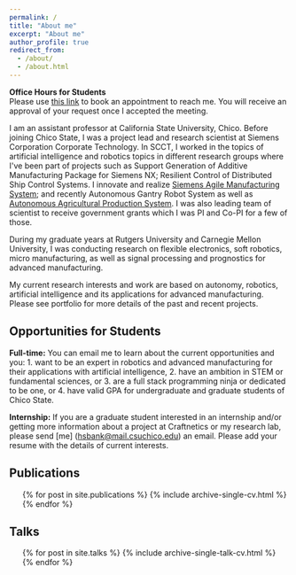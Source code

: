 ```yaml
---
permalink: /
title: "About me"
excerpt: "About me"
author_profile: true
redirect_from: 
  - /about/
  - /about.html
---  
```


__Office Hours for Students__ <br>
Please use [this link](http://calendly.com/hsbank) to book an appointment to reach me. You will receive an approval of your request once I accepted the meeting.

I am an assistant professor at California State University, Chico. Before joining Chico State, I was a project lead and research scientist at Siemens Corporation Corporate Technology. In SCCT, I worked in the topics of artificial intelligence and robotics topics in different research groups where I've been part of projects such as Support Generation of Additive Manufacturing Package for Siemens NX; Resilient Control of Distributed Ship Control Systems. I innovate and realize [Siemens Agile Manufacturing System](https://goo.gl/dPYpWo); and recently Autonomous Gantry Robot System as well as [Autonomous Agricultural Production System](https://goo.gl/FdmDLS). I was also leading team of scientist to receive government grants which I was PI and Co-PI for a few of those. 

During my graduate years at Rutgers University and Carnegie Mellon University, I was conducting research on flexible electronics, soft robotics, micro manufacturing, as well as signal processing and prognostics for advanced manufacturing.  

My current research interests and work are based on autonomy, robotics, artificial intelligence and its applications for advanced manufacturing. Please see portfolio for more details of the past and recent projects.

Opportunities for Students
------
<b>Full-time:</b> You can email me to learn about the current opportunities and you: 1. want to be an expert in robotics and advanced manufacturing for their applications with artificial intelligence, 2. have an ambition in STEM or fundamental sciences, or 3. are a full stack programming ninja or dedicated to be one, or 4. have valid GPA for undergraduate and graduate students of Chico State.<br />

<b>Internship:</b> If you are a graduate student interested in an internship and/or getting more information
about a project at Craftnetics or my research lab, please send [me] (hsbank@mail.csuchico.edu) an email. Please add your resume with the details of current interests.

Publications
------ 
<ul>{% for post in site.publications %}
    {% include archive-single-cv.html %}
  {% endfor %}</ul>

Talks
------
 <ul>{% for post in site.talks %}
    {% include archive-single-talk-cv.html %}
  {% endfor %}</ul>
